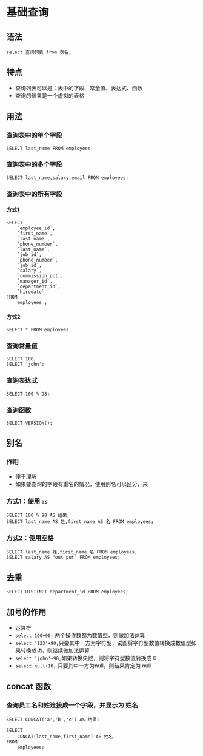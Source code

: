 # 基础查询

## 语法

```mysql
select 查询列表 from 表名;
```

## 特点

- 查询列表可以是：表中的字段、常量值、表达式、函数
- 查询的结果是一个虚拟的表格

## 用法

### 查询表中的单个字段

```mysql
SELECT last_name FROM employees;
```

### 查询表中的多个字段

```mysql
SELECT last_name,salary,email FROM employees;
```

### 查询表中的所有字段

#### 方式1

```mysql
SELECT 
    `employee_id`,
    `first_name`,
    `last_name`,
    `phone_number`,
    `last_name`,
    `job_id`,
    `phone_number`,
    `job_id`,
    `salary`,
    `commission_pct`,
    `manager_id`,
    `department_id`,
    `hiredate` 
FROM
    employees ;
```

#### 方式2

```mysql
SELECT * FROM employees;
```

### 查询常量值

```mysql
SELECT 100;
SELECT 'john';
```

### 查询表达式

```mysql
SELECT 100 % 98;
```

### 查询函数

```mysql
SELECT VERSION();
```

## 别名

### 作用

-  便于理解
-  如果要查询的字段有重名的情况，使用别名可以区分开来

### 方式1：使用 `as`

```mysql
SELECT 100 % 98 AS 结果;
SELECT last_name AS 姓,first_name AS 名 FROM employees;
```

### 方式2：使用空格

```mysql
SELECT last_name 姓,first_name 名 FROM employees;
SELECT salary AS "out put" FROM employees;
```

## 去重

```mysql
SELECT DISTINCT department_id FROM employees;
```

## 加号的作用

- 运算符
- `select 100+90;` 两个操作数都为数值型，则做加法运算
- `select '123'+90;`只要其中一方为字符型，试图将字符型数值转换成数值型如果转换成功，则继续做加法运算
- `select 'john'+90;`如果转换失败，则将字符型数值转换成 0
- `select null+10;` 只要其中一方为null，则结果肯定为 null

## concat 函数

### 查询员工名和姓连接成一个字段，并显示为 姓名

```mysql
SELECT CONCAT('a','b','c') AS 结果;

SELECT 
	CONCAT(last_name,first_name) AS 姓名
FROM
	employees;
```

